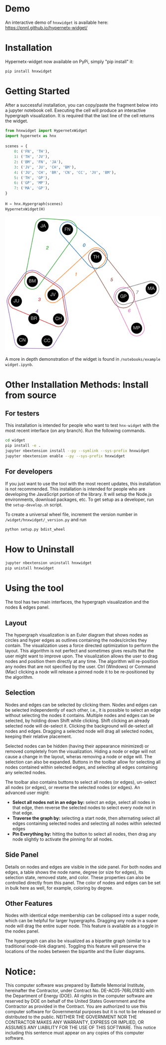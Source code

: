 # Demo
An interactive demo of `hnxwidget` is available here: https://pnnl.github.io/hypernetx-widget/

# Installation
Hypernetx-widget now available on PyPi, simply "pip install" it:

```sh
pip install hnxwidget
```

# Getting Started
After a successful installation, you can copy/paste the fragment below into a jupyter notebook cell. Executing the cell will produce an interactive hypergraph visualization. It is required that the last line of the cell returns the widget.
```py
from hnxwidget import HypernetxWidget
import hypernetx as hnx

scenes = {
    0: ('FN', 'TH'),
    1: ('TH', 'JV'),
    2: ('BM', 'FN', 'JA'),
    3: ('JV', 'JU', 'CH', 'BM'),
    4: ('JU', 'CH', 'BR', 'CN', 'CC', 'JV', 'BM'),
    5: ('TH', 'GP'),
    6: ('GP', 'MP'),
    7: ('MA', 'GP'),
}

H = hnx.Hypergraph(scenes)
HypernetxWidget(H)
```
![Screenshot of HNX Widget](hnx-widget-screenshot.png)

A more in depth demonstration of the widget is found in `/notebooks/example widget.ipynb`.

# Other Installation Methods: Install from source
## For testers
This installation is intended for people who want to test `hnx-widget` with the most recent interface (on any branch). Run the following commands.
```sh
cd widget
pip install -e .
jupyter nbextension install --py --symlink --sys-prefix hnxwidget
jupyter nbextension enable --py --sys-prefix hnxwidget
```

## For developers
If you just want to use the tool with the most recent updates, this installation is not recommended. This installation is intended for people who are developing the JavaScript portion of the library. It will setup the Node.js environments, download packages, etc. To get setup as a developer, run the `setup-develop.sh` script.

To create a universal wheel file, increment the version number in `/widget/hnxwidget/_version.py` and run 
```sh
python setup.py bdist_wheel
```

# How to Uninstall
```sh
jupyter nbextension uninstall hnxwidget
pip unistall hnxwidget
```
# Using the tool
The tool has two main interfaces, the hypergraph visualization and the nodes & edges panel. 

## Layout
The hypergraph visualization is an Euler diagram that shows nodes as circles and hyper edges as outlines containing the nodes/circles they contain. The visualization uses a force directed optimization to perform the layout. This algorithm is not perfect and sometimes gives results that the user might want to improve upon. The visualization allows the user to drag nodes and position them directly at any time. The algorithm will re-position any nodes that are not specified by the user. Ctrl (Windows) or Command (Mac) clicking a node will release a pinned node it to be re-positioned by the algorithm.

## Selection
Nodes and edges can be selected by clicking them. Nodes and edges can be selected independently of each other, i.e., it is possible to select an edge without selecting the nodes it contains. Multiple nodes and edges can be selected, by holding down Shift while clicking. Shift clicking an already selected node will de-select it. Clicking the background will de-select all nodes and edges. Dragging a selected node will drag all selected nodes, keeping their relative placement.

Selected nodes can be hidden (having their appearance minimized) or removed completely from the visualization. Hiding a node or edge will not cause a change in the layout, wheras removing a node or edge will. The selection can also be expanded. Buttons in the toolbar allow for selecting all nodes contained within selected edges, and selecting all edges containing any selected nodes.

The toolbar also contains buttons to select all nodes (or edges), un-select all nodes (or edges), or reverse the selected nodes (or edges). An advanced user might:

* **Select all nodes not in an edge by:** select an edge, select all nodes in that edge, then reverse the selected nodes to select every node not in that edge.
* **Traverse the graph by:** selecting a start node, then alternating select all edges containing selected nodes and selecting all nodes within selected edges
* **Pin Everything by:** hitting the button to select all nodes, then drag any node slightly to activate the pinning for all nodes.

## Side Panel
Details on nodes and edges are visible in the side panel. For both nodes and edges, a table shows the node name, degree (or size for edges), its selection state, removed state, and color. These properties can also be controlled directly from this panel. The color of nodes and edges can be set in bulk here as well, for example, coloring by degree.

## Other Features
Nodes with identical edge membership can be collapsed into a super node, which can be helpful for larger hypergraphs. Dragging any node in a super node will drag the entire super node. This feature is available as a toggle in the nodes panel.

The hypergraph can also be visualized as a bipartite graph (similar to a traditional node-link diagram). Toggling this feature will preserve the locations of the nodes between the bipartite and the Euler diagrams.

# Notice:
This computer software was prepared by Battelle Memorial Institute, hereinafter the Contractor, under Contract No. DE-AC05-76RL01830 with the Department of Energy (DOE).  All rights in the computer software are reserved by DOE on behalf of the United States Government and the Contractor as provided in the Contract.  You are authorized to use this computer software for Governmental purposes but it is not to be released or distributed to the public.  NEITHER THE GOVERNMENT NOR THE CONTRACTOR MAKES ANY WARRANTY, EXPRESS OR IMPLIED, OR ASSUMES ANY LIABILITY FOR THE USE OF THIS SOFTWARE.  This notice including this sentence must appear on any copies of this computer software.